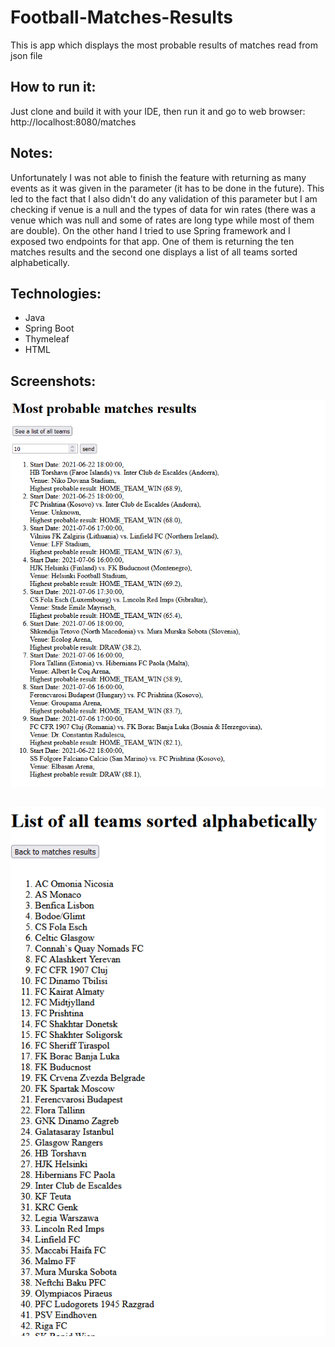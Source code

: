# Football-Matches-Results
This is app which displays the most probable results of matches read from json file

## How to run it:
Just clone and build it with your IDE, then run it and go to web browser: http://localhost:8080/matches

## Notes:
Unfortunately I was not able to finish the feature with returning as many events as it was given in the parameter (it has to be done in the future). This led to the fact that I also didn't do any validation of this parameter but I am checking if venue is a null and the types of data for win rates (there was a venue which was null and some of rates are long type while most of them are double). On the other hand I tried to use Spring framework and I exposed two endpoints for that app. One of them is returning the ten matches results and the second one displays a list of all teams sorted alphabetically. 
## Technologies:
* Java
* Spring Boot
* Thymeleaf
* HTML
## Screenshots:
![Screenshot](./football/images/Screenshot.bmp)  
##
![ScreenshotTwo](./football/images/ScreenshotTwo.bmp)  
